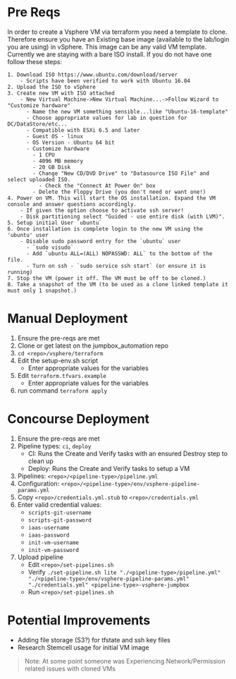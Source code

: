 # Pre Reqs
In order to create a Vsphere VM via terraform you need a template to clone. Therefore ensure you have an Existing base image (available to the lab/login you are using) in vSphere. This image can be any valid VM template. Currently we are staying with a bare ISO install. If you do not have one follow these steps:

    1. Download ISO https://www.ubuntu.com/download/server
        - Scripts have been verified to work with Ubuntu 16.04
    2. Upload the ISO to vSphere
    3. Create new VM with ISO attached
        - New Virtual Machine->New Virtual Machine...->Follow Wizard to "Customize hardware"
          - Name the new VM something sensible...like "Ubuntu-16-template"
          - Choose appropriate values for lab in question for DC/DataStore/etc...
          - Compatible with ESXi 6.5 and later
          - Guest OS - linux
          - OS Version - Ubuntu 64 bit
          - Customize hardware
            - 1 CPU
            - 4096 MB memory
            - 20 GB Disk
            - Change "New CD/DVD Drive" to "Datasource ISO File" and select uploaded ISO.
              - Check the "Connect At Power On" box
            - Delete the Floppy Drive (you don't need or want one!)
    4. Power on VM. This will start the OS installation. Expand the VM console and answer questions accordingly.
        - If given the option choose to activate ssh server!
        - Disk partitioning select "Guided - use entire disk (with LVM)".
    5. Setup initial User `ubuntu`
    6. Once installation is complete login to the new VM using the 'ubuntu' user
        - Disable sudo password entry for the `ubuntu` user
          - `sudo visudo`
          - Add `ubuntu ALL=(ALL) NOPASSWD: ALL` to the bottom of the file.
          - Turn on ssh - `sudo service ssh start` (or ensure it is running)
    7. Stop the VM (power it off. The VM must be off to be cloned.)
    8. Take a snapshot of the VM (to be used as a clone linked template it must only 1 snapshot.)

# Manual Deployment
  1. Ensure the pre-reqs are met
  2. Clone or get latest on the jumpbox_automation repo
  3. `cd <repo>/vsphere/terraform`
  4. Edit the setup-env.sh script
      - Enter appropriate values for the variables
  5. Edit `terraform.tfvars.example`
      - Enter appropriate values for the variables
  6. run command `terraform apply`

# Concourse Deployment
  1. Ensure the pre-reqs are met
  2. Pipeline types: `ci`, `deploy`
      - CI: Runs the Create and Verify tasks with an ensured Destroy step to clean up
      - Deploy: Runs the Create and Verify tasks to setup a VM
  3. Pipelines: `<repo>/<pipeline-type>/pipeline.yml`
  4. Configuration: `<repo>/<pipeline-type>/env/vsphere-pipeline-params.yml`
  5. Copy `<repo>/credentials.yml.stub` to `<repo>/credentials.yml`
  6. Enter valid credential values:
      - `scripts-git-username`
      - `scripts-git-password`
      - `iaas-username`
      - `iaas-password`
      - `init-vm-username`
      - `init-vm-password`
  7. Upload pipeline
      - Edit `<repo>/set-pipelines.sh`
      - Verify `./set-pipeline.sh lite "./<pipeline-type>/pipeline.yml" "./<pipeline-type>/env/vsphere-pipeline-params.yml" "./credentials.yml" <pipeline-type>-vsphere-jumpbox`
      - Run `<repo>/set-pipelines.sh`

# Potential Improvements
- Adding file storage (S3?) for tfstate and ssh key files
- Research Stemcell usage for initial VM image
> Note: At some point someone was Experiencing Network/Permission related issues with cloned VMs
